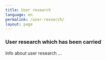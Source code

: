 ```yaml
---
title: User research
language: en
permalink: /user-research/
layout: page
---
```


### User research which has been carried

Info about user research ...
